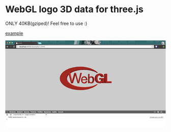 WebGL logo 3D data for three.js
===========

ONLY 40KB(gziped)! Feel free to use :)

[example](http://yomotsu.github.io/webgl-logo/example/1.html)

![](./example/img.jpg)